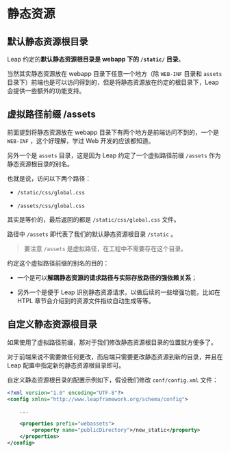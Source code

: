 # 静态资源

## 默认静态资源根目录

Leap 约定的**默认静态资源根目录是 webapp 下的 `/static/` 目录**。

当然其实静态资源放在 webapp 目录下任意一个地方（除 `WEB-INF` 目录和 `assets` 目录下）前端也是可以访问得到的，但是将静态资源放在约定的根目录下，Leap 会提供一些额外的功能支持。

## 虚拟路径前缀 /assets

前面提到将静态资源放在 webapp 目录下有两个地方是前端访问不到的，一个是 `WEB-INF` ，这个好理解，学过 Web 开发的应该都知道。

另外一个是 `assets` 目录，这是因为 Leap 约定了一个虚拟路径前缀 `/assets` 作为静态资源根目录的别名。

也就是说，访问以下两个路径：

- `/static/css/global.css`

- `/assets/css/global.css`

其实是等价的，最后返回的都是 `/static/css/global.css` 文件。

路径中 `/assets` 即代表了我们的默认静态资源根目录 `/static` 。

> 要注意 `/assets` 是虚拟路径，在工程中不需要存在这个目录。

约定这个虚拟路径前缀的别名的目的：

- 一个是可以**解耦静态资源的请求路径与实际存放路径的强依赖关系**；

- 另外一个是便于 Leap 识别静态资源请求，以做后续的一些增强功能，比如在 HTPL 章节会介绍到的资源文件指纹自动生成等等。

## 自定义静态资源根目录

如果使用了虚拟路径前缀，那对于我们修改静态资源根目录的位置就方便多了。

对于前端来说不需要做任何更改，而后端只需要更改静态资源到新的目录，并且在 Leap 配置中指定新的静态资源根目录即可。

自定义静态资源根目录的配置示例如下，假设我们修改 `conf/config.xml` 文件：

```xml
<?xml version="1.0" encoding="UTF-8"?>
<config xmlns="http://www.leapframework.org/schema/config">

    ...

    <properties prefix="webassets">
        <property name="publicDirectory">/new_static</property>
    </properties>
</config>
```